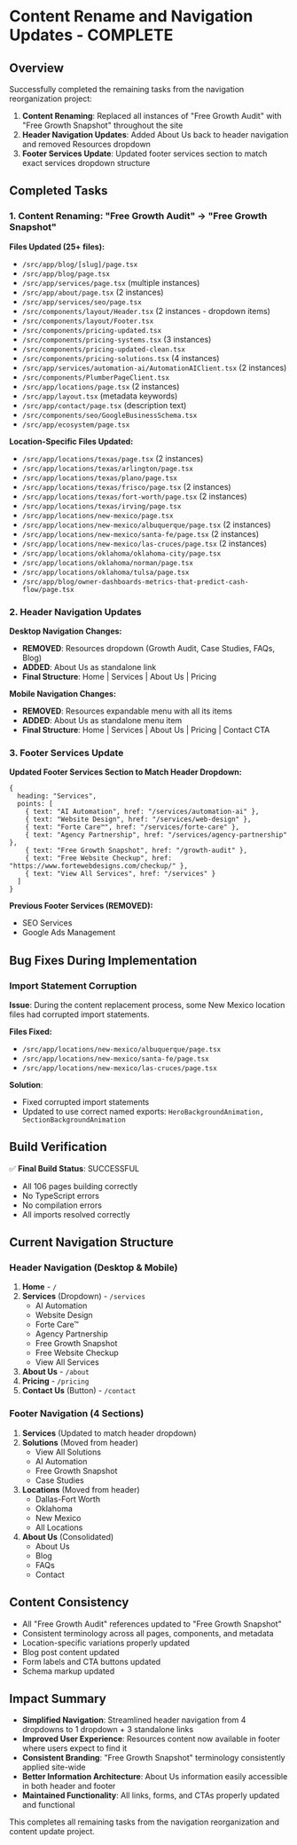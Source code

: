 # Content Rename and Navigation Updates - COMPLETE

## Overview
Successfully completed the remaining tasks from the navigation reorganization project:

1. **Content Renaming**: Replaced all instances of "Free Growth Audit" with "Free Growth Snapshot" throughout the site
2. **Header Navigation Updates**: Added About Us back to header navigation and removed Resources dropdown
3. **Footer Services Update**: Updated footer services section to match exact services dropdown structure

## Completed Tasks

### 1. Content Renaming: "Free Growth Audit" → "Free Growth Snapshot"
**Files Updated (25+ files):**
- `/src/app/blog/[slug]/page.tsx`
- `/src/app/blog/page.tsx` 
- `/src/app/services/page.tsx` (multiple instances)
- `/src/app/about/page.tsx` (2 instances)
- `/src/app/services/seo/page.tsx`
- `/src/components/layout/Header.tsx` (2 instances - dropdown items)
- `/src/components/layout/Footer.tsx`
- `/src/components/pricing-updated.tsx`
- `/src/components/pricing-systems.tsx` (3 instances)
- `/src/components/pricing-updated-clean.tsx`
- `/src/components/pricing-solutions.tsx` (4 instances)
- `/src/app/services/automation-ai/AutomationAIClient.tsx` (2 instances)
- `/src/components/PlumberPageClient.tsx`
- `/src/app/locations/page.tsx` (2 instances)
- `/src/app/layout.tsx` (metadata keywords)
- `/src/app/contact/page.tsx` (description text)
- `/src/components/seo/GoogleBusinessSchema.tsx`
- `/src/app/ecosystem/page.tsx`

**Location-Specific Files Updated:**
- `/src/app/locations/texas/page.tsx` (2 instances)
- `/src/app/locations/texas/arlington/page.tsx`
- `/src/app/locations/texas/plano/page.tsx`
- `/src/app/locations/texas/frisco/page.tsx` (2 instances)
- `/src/app/locations/texas/fort-worth/page.tsx` (2 instances)
- `/src/app/locations/texas/irving/page.tsx`
- `/src/app/locations/new-mexico/page.tsx`
- `/src/app/locations/new-mexico/albuquerque/page.tsx` (2 instances)
- `/src/app/locations/new-mexico/santa-fe/page.tsx` (2 instances)
- `/src/app/locations/new-mexico/las-cruces/page.tsx` (2 instances)
- `/src/app/locations/oklahoma/oklahoma-city/page.tsx`
- `/src/app/locations/oklahoma/norman/page.tsx`
- `/src/app/locations/oklahoma/tulsa/page.tsx`
- `/src/app/blog/owner-dashboards-metrics-that-predict-cash-flow/page.tsx`

### 2. Header Navigation Updates

**Desktop Navigation Changes:**
- **REMOVED**: Resources dropdown (Growth Audit, Case Studies, FAQs, Blog)
- **ADDED**: About Us as standalone link
- **Final Structure**: Home | Services | About Us | Pricing

**Mobile Navigation Changes:**
- **REMOVED**: Resources expandable menu with all its items
- **ADDED**: About Us as standalone menu item
- **Final Structure**: Home | Services | About Us | Pricing | Contact CTA

### 3. Footer Services Update

**Updated Footer Services Section to Match Header Dropdown:**
```tsx
{
  heading: "Services",
  points: [
    { text: "AI Automation", href: "/services/automation-ai" },
    { text: "Website Design", href: "/services/web-design" },
    { text: "Forte Care™", href: "/services/forte-care" },
    { text: "Agency Partnership", href: "/services/agency-partnership" },
    { text: "Free Growth Snapshot", href: "/growth-audit" },
    { text: "Free Website Checkup", href: "https://www.fortewebdesigns.com/checkup/" },
    { text: "View All Services", href: "/services" }
  ]
}
```

**Previous Footer Services (REMOVED):**
- SEO Services
- Google Ads Management

## Bug Fixes During Implementation

### Import Statement Corruption
**Issue**: During the content replacement process, some New Mexico location files had corrupted import statements.

**Files Fixed:**
- `/src/app/locations/new-mexico/albuquerque/page.tsx`
- `/src/app/locations/new-mexico/santa-fe/page.tsx`
- `/src/app/locations/new-mexico/las-cruces/page.tsx`

**Solution**: 
- Fixed corrupted import statements
- Updated to use correct named exports: `HeroBackgroundAnimation, SectionBackgroundAnimation`

## Build Verification

✅ **Final Build Status**: SUCCESSFUL
- All 106 pages building correctly
- No TypeScript errors
- No compilation errors
- All imports resolved correctly

## Current Navigation Structure

### Header Navigation (Desktop & Mobile)
1. **Home** - `/`
2. **Services** (Dropdown) - `/services`
   - AI Automation
   - Website Design  
   - Forte Care™
   - Agency Partnership
   - Free Growth Snapshot
   - Free Website Checkup
   - View All Services
3. **About Us** - `/about`
4. **Pricing** - `/pricing`
5. **Contact Us** (Button) - `/contact`

### Footer Navigation (4 Sections)
1. **Services** (Updated to match header dropdown)
2. **Solutions** (Moved from header)
   - View All Solutions
   - AI Automation
   - Free Growth Snapshot
   - Case Studies
3. **Locations** (Moved from header)
   - Dallas-Fort Worth
   - Oklahoma
   - New Mexico
   - All Locations
4. **About Us** (Consolidated)
   - About Us
   - Blog
   - FAQs
   - Contact

## Content Consistency
- All "Free Growth Audit" references updated to "Free Growth Snapshot"
- Consistent terminology across all pages, components, and metadata
- Location-specific variations properly updated
- Blog post content updated
- Form labels and CTA buttons updated
- Schema markup updated

## Impact Summary
- **Simplified Navigation**: Streamlined header navigation from 4 dropdowns to 1 dropdown + 3 standalone links
- **Improved User Experience**: Resources content now available in footer where users expect to find it
- **Consistent Branding**: "Free Growth Snapshot" terminology consistently applied site-wide
- **Better Information Architecture**: About Us information easily accessible in both header and footer
- **Maintained Functionality**: All links, forms, and CTAs properly updated and functional

This completes all remaining tasks from the navigation reorganization and content update project.
